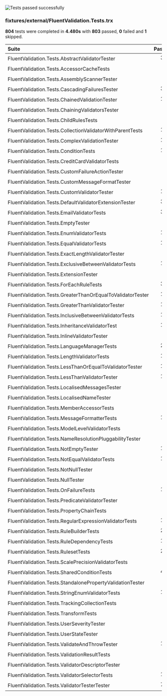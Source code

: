 ![Tests passed successfully](https://img.shields.io/badge/tests-803%20passed%2C%201%20skipped-success)

### fixtures/external/FluentValidation.Tests.trx

**804** tests were completed in **4.480s** with **803** passed, **0** failed and **1** skipped.

|Suite|Passed|Failed|Skipped|Time|
|:---|---:|---:|---:|---:|
|FluentValidation.Tests.AbstractValidatorTester|35✔️|||12ms|
|FluentValidation.Tests.AccessorCacheTests|4✔️||1✖️|4ms|
|FluentValidation.Tests.AssemblyScannerTester|2✔️|||2ms|
|FluentValidation.Tests.CascadingFailuresTester|38✔️|||23ms|
|FluentValidation.Tests.ChainedValidationTester|13✔️|||6ms|
|FluentValidation.Tests.ChainingValidatorsTester|3✔️|||1ms|
|FluentValidation.Tests.ChildRulesTests|2✔️|||7ms|
|FluentValidation.Tests.CollectionValidatorWithParentTests|16✔️|||13ms|
|FluentValidation.Tests.ComplexValidationTester|17✔️|||26ms|
|FluentValidation.Tests.ConditionTests|18✔️|||9ms|
|FluentValidation.Tests.CreditCardValidatorTests|2✔️|||2ms|
|FluentValidation.Tests.CustomFailureActionTester|3✔️|||1ms|
|FluentValidation.Tests.CustomMessageFormatTester|6✔️|||3ms|
|FluentValidation.Tests.CustomValidatorTester|10✔️|||6ms|
|FluentValidation.Tests.DefaultValidatorExtensionTester|30✔️|||38ms|
|FluentValidation.Tests.EmailValidatorTests|36✔️|||18ms|
|FluentValidation.Tests.EmptyTester|9✔️|||5ms|
|FluentValidation.Tests.EnumValidatorTests|12✔️|||24ms|
|FluentValidation.Tests.EqualValidatorTests|10✔️|||3ms|
|FluentValidation.Tests.ExactLengthValidatorTester|6✔️|||2ms|
|FluentValidation.Tests.ExclusiveBetweenValidatorTests|19✔️|||6ms|
|FluentValidation.Tests.ExtensionTester|4✔️|||1ms|
|FluentValidation.Tests.ForEachRuleTests|34✔️|||47ms|
|FluentValidation.Tests.GreaterThanOrEqualToValidatorTester|14✔️|||5ms|
|FluentValidation.Tests.GreaterThanValidatorTester|13✔️|||4ms|
|FluentValidation.Tests.InclusiveBetweenValidatorTests|18✔️|||4ms|
|FluentValidation.Tests.InheritanceValidatorTest|11✔️|||18ms|
|FluentValidation.Tests.InlineValidatorTester|1✔️|||2ms|
|FluentValidation.Tests.LanguageManagerTests|21✔️|||28ms|
|FluentValidation.Tests.LengthValidatorTests|16✔️|||17ms|
|FluentValidation.Tests.LessThanOrEqualToValidatorTester|13✔️|||4ms|
|FluentValidation.Tests.LessThanValidatorTester|16✔️|||6ms|
|FluentValidation.Tests.LocalisedMessagesTester|6✔️|||3ms|
|FluentValidation.Tests.LocalisedNameTester|2✔️|||1ms|
|FluentValidation.Tests.MemberAccessorTests|9✔️|||5ms|
|FluentValidation.Tests.MessageFormatterTests|10✔️|||2ms|
|FluentValidation.Tests.ModelLevelValidatorTests|2✔️|||1ms|
|FluentValidation.Tests.NameResolutionPluggabilityTester|3✔️|||2ms|
|FluentValidation.Tests.NotEmptyTester|10✔️|||7ms|
|FluentValidation.Tests.NotEqualValidatorTests|11✔️|||7ms|
|FluentValidation.Tests.NotNullTester|5✔️|||1ms|
|FluentValidation.Tests.NullTester|5✔️|||2ms|
|FluentValidation.Tests.OnFailureTests|10✔️|||8ms|
|FluentValidation.Tests.PredicateValidatorTester|5✔️|||2ms|
|FluentValidation.Tests.PropertyChainTests|7✔️|||1ms|
|FluentValidation.Tests.RegularExpressionValidatorTests|15✔️|||6ms|
|FluentValidation.Tests.RuleBuilderTests|29✔️|||96ms|
|FluentValidation.Tests.RuleDependencyTests|14✔️|||2511ms|
|FluentValidation.Tests.RulesetTests|21✔️|||14ms|
|FluentValidation.Tests.ScalePrecisionValidatorTests|6✔️|||4ms|
|FluentValidation.Tests.SharedConditionTests|42✔️|||42ms|
|FluentValidation.Tests.StandalonePropertyValidationTester|1✔️|||0ms|
|FluentValidation.Tests.StringEnumValidatorTests|10✔️|||5ms|
|FluentValidation.Tests.TrackingCollectionTests|3✔️|||2ms|
|FluentValidation.Tests.TransformTests|4✔️|||3ms|
|FluentValidation.Tests.UserSeverityTester|7✔️|||3ms|
|FluentValidation.Tests.UserStateTester|4✔️|||3ms|
|FluentValidation.Tests.ValidateAndThrowTester|14✔️|||25ms|
|FluentValidation.Tests.ValidationResultTests|8✔️|||8ms|
|FluentValidation.Tests.ValidatorDescriptorTester|5✔️|||1ms|
|FluentValidation.Tests.ValidatorSelectorTests|10✔️|||9ms|
|FluentValidation.Tests.ValidatorTesterTester|73✔️|||74ms|